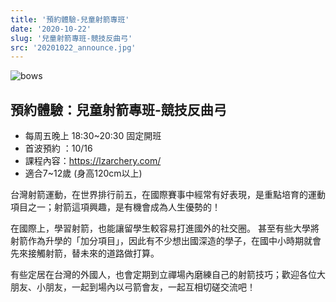 ```yaml
---
title: '預約體驗-兒童射箭專班'
date: '2020-10-22'
slug: '兒童射箭專班-競技反曲弓'
src: '20201022_announce.jpg'
---
```



![bows](/assets/images/announces/20201022_announce.jpg)

## 預約體驗：兒童射箭專班-競技反曲弓

- 每周五晚上 18:30~20:30 固定開班
- 首波預約 ：10/16
- 課程內容：https://lzarchery.com/
- 適合7~12歲 (身高120cm以上)

台灣射箭運動，在世界排行前五，在國際賽事中經常有好表現，是重點培育的運動項目之一；射箭這項興趣，是有機會成為人生優勢的！

在國際上，學習射箭，也能讓留學生較容易打進國外的社交圈。
甚至有些大學將射箭作為升學的「加分項目」，因此有不少想出國深造的學子，在國中小時期就會先來接觸射箭，替未來的道路做打算。

有些定居在台灣的外國人，也會定期到立禪場內磨練自己的射箭技巧；歡迎各位大朋友、小朋友，一起到場內以弓箭會友，一起互相切磋交流吧！

